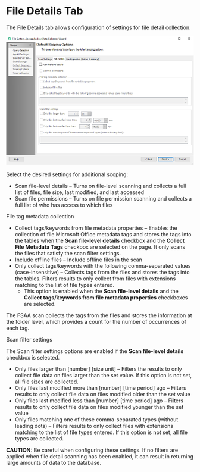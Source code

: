 # File Details Tab

The File Details tab allows configuration of settings for file detail collection.

![FSAA Data Collector Wizard Default Scoping Options page File Details tab](/static/img/product_docs/accessanalyzer/accessanalyzer/enterpriseauditor/admin/datacollector/fsaa/defaultscopingoptions/filedetails.png)

Select the desired settings for additional scoping:

- Scan file-level details – Turns on file-level scanning and collects a full list of files, file size, last modified, and last accessed
- Scan file permissions – Turns on file permission scanning and collects a full list of who has access to which files

File tag metadata collection

- Collect tags/keywords from file metadata properties – Enables the collection of file Microsoft Office metadata tags and stores the tags into the tables when the __Scan file-level details__ checkbox and the __Collect File Metadata Tags__ checkbox are selected on the page. It only scans the files that satisfy the scan filter settings.
- Include offline files – Include offline files in the scan
- Only collect tags/keywords with the following comma-separated values (case-insensitive) – Collects tags from the files and stores the tags into the tables. Filters results to only collect from files with extensions matching to the list of file types entered.
  - This option is enabled when the __Scan file-level details__ and the __Collect tags/keywords from file metadata properties__ checkboxes are selected.

The FSAA scan collects the tags from the files and stores the information at the folder level, which provides a count for the number of occurrences of each tag.

Scan filter settings

The Scan filter settings options are enabled if the __Scan file-level details__ checkbox is selected.

- Only files larger than [number] [size unit] – Filters the results to only collect file data on files larger than the set value. If this option is not set, all file sizes are collected.
- Only files last modified more than [number] [time period] ago – Filters results to only collect file data on files modified older than the set value
- Only files last modified less than [number] [time period] ago – Filters results to only collect file data on files modified younger than the set value
- Only files matching one of these comma-separated types (without leading dots) – Filters results to only collect files with extensions matching to the list of file types entered. If this option is not set, all file types are collected.

__CAUTION:__ Be careful when configuring these settings. If no filters are applied when file detail scanning has been enabled, it can result in returning large amounts of data to the database.
